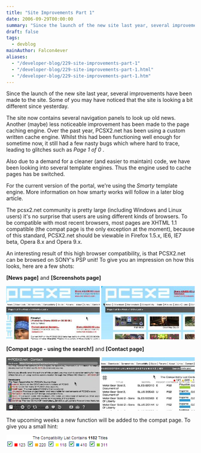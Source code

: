 ```yaml
---
title: "Site Improvements Part 1"
date: 2006-09-29T00:00:00
summary: "Since the launch of the new site last year, several improvements have been made to the site. Some of you may have noticed that the site is looking a bit different since yesterday"
draft: false
tags:
  - devblog
mainAuthor: Falcon4ever
aliases:
  - "/developer-blog/229-site-improvements-part-1"
  - "/developer-blog/229-site-improvements-part-1.html"
  - "/developer-blog/229-site-improvements-part-1.htm"
---
```


Since the launch of the new site last year, several improvements have
been made to the site. Some of you may have noticed that the site is
looking a bit different since yesterday.

The site now contains several navigation panels to look up old news.
Another (maybe) less noticeable improvement has been made to the page
caching engine. Over the past year, PCSX2.net has been using a custom
written cache engine. Whilst this had been functioning well enough for
sometime now, it still had a few nasty bugs which where hard to trace,
leading to glitches such as *Page 1 of 0* .

Also due to a demand for a cleaner (and easier to maintain) code, we
have been looking into several template engines. Thus the engine used to
cache pages has be switched.

For the current version of the portal, we're using the *Smarty* template
engine. More information on how smarty works will follow in a later blog
article.

The pcsx2.net community is pretty large (including Windows and Linux
users) it's no surprise that users are using different kinds of
browsers. To be compatible with most recent browsers, most pages are
XHTML 1.1 compatible (the compat page is the only exception at the
moment), because of this standard, PCSX2.net should be viewable in
Firefox 1.5.x, IE6, IE7 beta, Opera 8.x and Opera 9.x.

An interesting result of this high browser compatibility, is that
PCSX2.net can be browsed on SONY's PSP unit! To give you an impression
on how this looks, here are a few shots:

**\[News page\]** and **\[Screenshots page\]**

![](./img/site-impr1s.jpg)
![](./img/site-impr2s.jpg)


**\[Compat page - using the search!\]** and **\[Contact page\]**

![](./img/site-impr3s.jpg)
![](./img/site-impr4s.jpg)

The upcoming weeks a new function will be added to the compat page. To
give you a small hint:

![](./img/site-impr5.gif)
